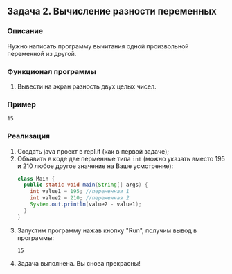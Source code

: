 ## Задача 2. Вычисление разности переменных

### Описание
Нужно написать программу вычитания одной произвольной переменной из другой.

### Функционал программы
1. Вывести на экран разность двух целых чисел.

### Пример
```
15
```

### Реализация
1. Создать java проект в repl.it (как в первой задаче);
2. Объявить в коде две перменные типа `int` (можно указать вместо 195 и 210 любое другое значение на Ваше усмотрение):
    ```java
    class Main {
      public static void main(String[] args) {
        int value1 = 195; //переменная 1
        int value2 = 210; //переменная 2
        System.out.println(value2 - value1);
      }
    }
    ```
3. Запустим программу нажав кнопку "Run", получим вывод в программы:
    ```
    15
    ``` 
4. Задача выполнена. Вы снова прекрасны!
